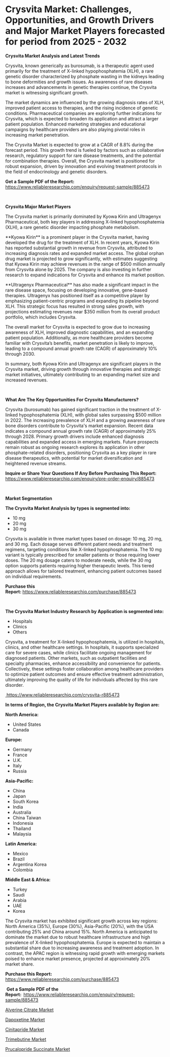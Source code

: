 <p><h1>Crysvita Market: Challenges, Opportunities, and Growth Drivers and Major Market Players forecasted for period from 2025 - 2032</h1></p><p><strong>Crysvita Market Analysis and Latest Trends</strong></p>
<p><p>Crysvita, known generically as burosumab, is a therapeutic agent used primarily for the treatment of X-linked hypophosphatemia (XLH), a rare genetic disorder characterized by phosphate wasting in the kidneys leading to bone deformities and growth issues. As awareness of rare diseases increases and advancements in genetic therapies continue, the Crysvita market is witnessing significant growth. </p><p>The market dynamics are influenced by the growing diagnosis rates of XLH, improved patient access to therapies, and the rising incidence of genetic conditions. Pharmaceutical companies are exploring further indications for Crysvita, which is expected to broaden its application and attract a larger patient population. Enhanced marketing strategies and educational campaigns by healthcare providers are also playing pivotal roles in increasing market penetration.</p><p>The Crysvita Market is expected to grow at a CAGR of 8.8% during the forecast period. This growth trend is fueled by factors such as collaborative research, regulatory support for rare disease treatments, and the potential for combination therapies. Overall, the Crysvita market is positioned for robust expansion, driven by innovation and evolving treatment protocols in the field of endocrinology and genetic disorders.</p></p>
<p><strong>Get a Sample PDF of the Report:&nbsp;</strong> <a href="https://www.reliableresearchiq.com/enquiry/request-sample/885473?utm_campaign=1137&utm_medium=2&utm_source=Github&utm_content=ia&utm_term=08032025&utm_id=crysvita">https://www.reliableresearchiq.com/enquiry/request-sample/885473</a></p>
<p>&nbsp;</p>
<p><strong>Crysvita Major Market Players</strong></p>
<p><p>The Crysvita market is primarily dominated by Kyowa Kirin and Ultragenyx Pharmaceutical, both key players in addressing X-linked hypophosphatemia (XLH), a rare genetic disorder impacting phosphate metabolism.</p><p>**Kyowa Kirin** is a prominent player in the Crysvita market, having developed the drug for the treatment of XLH. In recent years, Kyowa Kirin has reported substantial growth in revenue from Crysvita, attributed to increasing diagnosis rates and expanded market access. The global orphan drug market is projected to grow significantly, with estimates suggesting that Kyowa Kirin may achieve revenues in the range of $500 million annually from Crysvita alone by 2025. The company is also investing in further research to expand indications for Crysvita and enhance its market position.</p><p>**Ultragenyx Pharmaceutical** has also made a significant impact in the rare disease space, focusing on developing innovative, gene-based therapies. Ultragenyx has positioned itself as a competitive player by emphasizing patient-centric programs and expanding its pipeline beyond XLH. This strategic focus has resulted in strong sales growth, with projections estimating revenues near $350 million from its overall product portfolio, which includes Crysvita.</p><p>The overall market for Crysvita is expected to grow due to increasing awareness of XLH, improved diagnostic capabilities, and an expanding patient population. Additionally, as more healthcare providers become familiar with Crysvita’s benefits, market penetration is likely to improve, leading to a compound annual growth rate (CAGR) of approximately 10% through 2030.</p><p>In summary, both Kyowa Kirin and Ultragenyx are significant players in the Crysvita market, driving growth through innovative therapies and strategic market initiatives, ultimately contributing to an expanding market size and increased revenues.</p></p>
<p>&nbsp;</p>
<p><strong>What Are The Key Opportunities For Crysvita Manufacturers?</strong></p>
<p><p>Crysvita (burosumab) has gained significant traction in the treatment of X-linked hypophosphatemia (XLH), with global sales surpassing $500 million in 2022. The increasing prevalence of XLH and a growing awareness of rare bone disorders contribute to Crysvita's market expansion. Recent data indicates a compound annual growth rate (CAGR) of approximately 25% through 2028. Primary growth drivers include enhanced diagnosis capabilities and expanded access in emerging markets. Future prospects remain robust as ongoing research explores its application in other phosphate-related disorders, positioning Crysvita as a key player in rare disease therapeutics, with potential for market diversification and heightened revenue streams.</p></p>
<p><strong>Inquire or Share Your Questions If Any Before Purchasing This Report:</strong> <a href="https://www.reliableresearchiq.com/enquiry/pre-order-enquiry/885473?utm_campaign=1137&utm_medium=2&utm_source=Github&utm_content=ia&utm_term=08032025&utm_id=crysvita">https://www.reliableresearchiq.com/enquiry/pre-order-enquiry/885473</a></p>
<p>&nbsp;</p>
<p><strong>Market Segmentation</strong></p>
<p><strong>The Crysvita Market Analysis by types is segmented into:</strong></p>
<p><ul><li>10 mg</li><li>20 mg</li><li>30 mg</li></ul></p>
<p><p>Crysvita is available in three market types based on dosage: 10 mg, 20 mg, and 30 mg. Each dosage serves different patient needs and treatment regimens, targeting conditions like X-linked hypophosphatemia. The 10 mg variant is typically prescribed for smaller patients or those requiring lower doses. The 20 mg dosage caters to moderate needs, while the 30 mg option supports patients requiring higher therapeutic levels. This tiered approach allows for tailored treatment, enhancing patient outcomes based on individual requirements.</p></p>
<p><strong>Purchase this Report:&nbsp;</strong><a href="https://www.reliableresearchiq.com/purchase/885473?utm_campaign=1137&utm_medium=2&utm_source=Github&utm_content=ia&utm_term=08032025&utm_id=crysvita">https://www.reliableresearchiq.com/purchase/885473</a></p>
<p>&nbsp;</p>
<p><strong>The Crysvita Market Industry Research by Application is segmented into:</strong></p>
<p><ul><li>Hospitals</li><li>Clinics</li><li>Others</li></ul></p>
<p><p>Crysvita, a treatment for X-linked hypophosphatemia, is utilized in hospitals, clinics, and other healthcare settings. In hospitals, it supports specialized care for severe cases, while clinics facilitate ongoing management for diagnosed patients. Other markets, such as outpatient facilities and specialty pharmacies, enhance accessibility and convenience for patients. Collectively, these settings foster collaboration among healthcare providers to optimize patient outcomes and ensure effective treatment administration, ultimately improving the quality of life for individuals affected by this rare disorder.</p></p>
<p><a href="https://www.reliableresearchiq.com/crysvita-r885473?utm_campaign=1137&utm_medium=2&utm_source=Github&utm_content=ia&utm_term=08032025&utm_id=crysvita">&nbsp;https://www.reliableresearchiq.com/crysvita-r885473</a></p>
<p><strong>In terms of Region, the Crysvita Market Players available by Region are:</strong></p>
<p>
    <p> <strong> North America: </strong>
        <ul>
            <li>United States</li>
            <li>Canada</li>
        </ul>
        </p> 
    <p> <strong> Europe: </strong>
        <ul>
            <li>Germany</li>
            <li>France</li>
            <li>U.K.</li>
            <li>Italy</li>
            <li>Russia</li>
        </ul>
        </p> 
    <p> <strong> Asia-Pacific: </strong>
        <ul>
            <li>China</li>
            <li>Japan</li>
            <li>South Korea</li>
            <li>India</li>
            <li>Australia</li>
            <li>China Taiwan</li>
            <li>Indonesia</li>
            <li>Thailand</li>
            <li>Malaysia</li>
        </ul>
        </p> 
    <p> <strong> Latin America: </strong>
        <ul>
            <li>Mexico</li>
            <li>Brazil</li>
            <li>Argentina Korea</li>
            <li>Colombia</li>
        </ul>
        </p> 
    <p> <strong> Middle East & Africa: </strong>
        <ul>
            <li>Turkey</li>
            <li>Saudi</li>
            <li>Arabia</li>
            <li>UAE</li>
            <li>Korea</li>
        </ul>
    </p>
    </p>
<p><p>The Crysvita market has exhibited significant growth across key regions: North America (35%), Europe (30%), Asia-Pacific (20%), with the USA contributing 25% and China around 15%. North America is anticipated to dominate the market due to robust healthcare infrastructure and high prevalence of X-linked hypophosphatemia. Europe is expected to maintain a substantial share due to increasing awareness and treatment adoption. In contrast, the APAC region is witnessing rapid growth with emerging markets poised to enhance market presence, projected at approximately 20% market share.</p></p>
<p><strong>Purchase this Report: </strong><a href="https://www.reliableresearchiq.com/purchase/885473?utm_campaign=1137&utm_medium=2&utm_source=Github&utm_content=ia&utm_term=08032025&utm_id=crysvita">https://www.reliableresearchiq.com/purchase/885473</a></p>
<p>&nbsp;<strong>Get a Sample PDF of the Report:&nbsp;&nbsp;</strong><a href="https://www.reliableresearchiq.com/enquiry/request-sample/885473?utm_campaign=1137&utm_medium=2&utm_source=Github&utm_content=ia&utm_term=08032025&utm_id=crysvita">https://www.reliableresearchiq.com/enquiry/request-sample/885473</a></p>
<p><strong></strong></p>
<p><p><a href="https://github.com/rwanjamiul/Market-Research-Report-List-1/blob/main/alverine-citrate-market.md?utm_campaign=1137&utm_medium=2&utm_source=Github&utm_content=ia&utm_term=08032025&utm_id=crysvita">Alverine Citrate Market</a></p><p><a href="https://github.com/resiebustin/Market-Research-Report-List-1/blob/main/dapoxetine-market.md?utm_campaign=1137&utm_medium=2&utm_source=Github&utm_content=ia&utm_term=08032025&utm_id=crysvita">Dapoxetine Market</a></p><p><a href="https://github.com/safatabhee/Market-Research-Report-List-1/blob/main/cinitapride-market.md?utm_campaign=1137&utm_medium=2&utm_source=Github&utm_content=ia&utm_term=08032025&utm_id=crysvita">Cinitapride Market</a></p><p><a href="https://github.com/sivyerloucks/Market-Research-Report-List-1/blob/main/trimebutine-market.md?utm_campaign=1137&utm_medium=2&utm_source=Github&utm_content=ia&utm_term=08032025&utm_id=crysvita">Trimebutine Market</a></p><p><a href="https://github.com/tamerlgwilt/Market-Research-Report-List-1/blob/main/prucalopride-succinate-market.md?utm_campaign=1137&utm_medium=2&utm_source=Github&utm_content=ia&utm_term=08032025&utm_id=crysvita">Prucalopride Succinate Market</a></p></p>